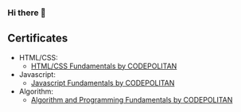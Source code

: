 ### Hi there 👋

## Certificates
- HTML/CSS:
  - [HTML/CSS Fundamentals by CODEPOLITAN](https://www.codepolitan.com/c/UDKQV4Y)
- Javascript:
  - [Javascript Fundamentals by CODEPOLITAN](https://www.codepolitan.com/c/KYJS6QB)
- Algorithm: 
  - [Algorithm and Programming Fundamentals by CODEPOLITAN](https://www.codepolitan.com/c/YTU3AHZ)

<!--
**wu-syen/wu-syen** is a ✨ _special_ ✨ repository because its `README.md` (this file) appears on your GitHub profile.

Here are some ideas to get you started:

- 🔭 I’m currently working on ...
- 🌱 I’m currently learning ...
- 👯 I’m looking to collaborate on ...
- 🤔 I’m looking for help with ...
- 💬 Ask me about ...
- 📫 How to reach me: ...
- 😄 Pronouns: ...
- ⚡ Fun fact: ...
-->
